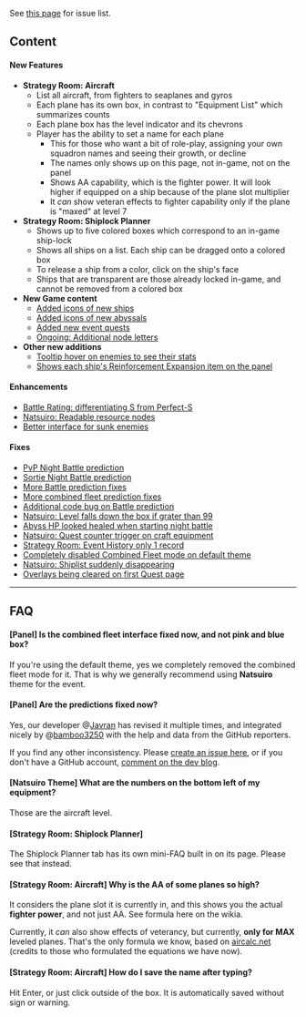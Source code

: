 See [this page](https://github.com/dragonjet/KC3Kai/issues?q=milestone%3Av017) for issue list.

## Content
#### New Features
* **Strategy Room: Aircraft**
  * List all aircraft, from fighters to seaplanes and gyros
  * Each plane has its own box, in contrast to "Equipment List" which summarizes counts
  * Each plane box has the level indicator and its chevrons
  * Player has the ability to set a name for each plane
    * This for those who want a bit of role-play, assigning your own squadron names and seeing their growth, or decline
    * The names only shows up on this page, not in-game, not on the panel
    * Shows AA capability, which is the fighter power. It will look higher if equipped on a ship because of the plane slot multiplier
    * It *can* show veteran effects to fighter capability only if the plane is "maxed" at level 7
* **Strategy Room: Shiplock Planner**
  * Shows up to five colored boxes which correspond to an in-game ship-lock
  * Shows all ships on a list. Each ship can be dragged onto a colored box
  * To release a ship from a color, click on the ship's face
  * Ships that are transparent are those already locked in-game, and cannot be removed from a colored box
* **New Game content**
  * [Added icons of new ships](https://github.com/dragonjet/KC3Kai/issues/556)
  * [Added icons of new abyssals](https://github.com/dragonjet/KC3Kai/issues/558)
  * [Added new event quests](https://github.com/dragonjet/KC3Kai/issues/576)
  * [Ongoing: Additional node letters](https://github.com/dragonjet/KC3Kai/issues/540)
* **Other new additions**
  * [Tooltip hover on enemies to see their stats](https://github.com/dragonjet/KC3Kai/issues/587)
  * [Shows each ship's Reinforcement Expansion item on the panel](https://github.com/dragonjet/KC3Kai/issues/581)

#### Enhancements
* [Battle Rating: differentiating S from Perfect-S](https://github.com/dragonjet/KC3Kai/issues/615)
* [Natsuiro: Readable resource nodes](https://github.com/dragonjet/KC3Kai/issues/604)
* [Better interface for sunk enemies](https://github.com/dragonjet/KC3Kai/issues/590)

#### Fixes
* [PvP Night Battle prediction](https://github.com/dragonjet/KC3Kai/issues/624)
* [Sortie Night Battle prediction](https://github.com/dragonjet/KC3Kai/issues/606)
* [More Battle prediction fixes](https://github.com/dragonjet/KC3Kai/issues/589)
* [More combined fleet prediction fixes](https://github.com/dragonjet/KC3Kai/issues/578)
* [Additional code bug on Battle prediction](https://github.com/dragonjet/KC3Kai/issues/596)
* [Natsuiro: Level falls down the box if grater than 99](https://github.com/dragonjet/KC3Kai/issues/620)
* [Abyss HP looked healed when starting night battle](https://github.com/dragonjet/KC3Kai/issues/609)
* [Natsuiro: Quest counter trigger on craft equipment](https://github.com/dragonjet/KC3Kai/issues/599)
* [Strategy Room: Event History only 1 record](https://github.com/dragonjet/KC3Kai/issues/597)
* [Completely disabled Combined Fleet mode on default theme](https://github.com/dragonjet/KC3Kai/issues/566)
* [Natsuiro: Shiplist suddenly disappearing](https://github.com/dragonjet/KC3Kai/issues/577)
* [Overlays being cleared on first Quest page](https://github.com/dragonjet/KC3Kai/issues/465)

----
## FAQ

#### [Panel] Is the combined fleet interface fixed now, and not pink and blue box?
If you're using the default theme, yes we completely removed the combined fleet mode for it. That is why we generally recommend using **Natsuiro** theme for the event.

#### [Panel] Are the predictions fixed now?
Yes, our developer @[Javran](https://github.com/Javran) has revised it multiple times, and integrated nicely by @[bamboo3250](https://github.com/bamboo3250) with the help and data from the GitHub reporters.

If you find any other inconsistency. Please [create an issue here](https://github.com/dragonjet/KC3Kai/issues/new), or if you don't have a GitHub account, [comment on the dev blog](http://kancolle.wikia.com/wiki/User_blog:Dragonjet/KC3%E6%94%B9).

#### [Natsuiro Theme] What are the numbers on the bottom left of my equipment?
Those are the aircraft level.

#### [Strategy Room: Shiplock Planner]
The Shiplock Planner tab has its own mini-FAQ built in on its page. Please see that instead.


#### [Strategy Room: Aircraft] Why is the AA of some planes so high?
It considers the plane slot it is currently in, and this shows you the actual **fighter power**, and not just AA. See formula here on the wikia.

Currently, it *can* also show effects of veterancy, but currently, **only for MAX** leveled planes. That's the only formula we know, based on [aircalc.net](http://aircalc.net/) (credits to those who formulated the equations we have now).

#### [Strategy Room: Aircraft] How do I save the name after typing?
Hit Enter, or just click outside of the box. It is automatically saved without sign or warning.